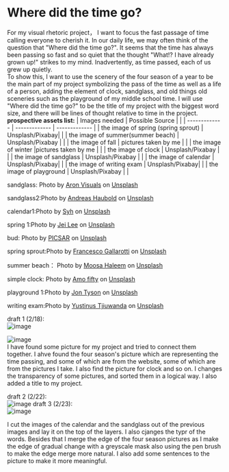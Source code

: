 # Where did the time go?  
For my visual rhetoric project， I want to focus the fast passage of time calling everyone to cherish it. In our daily life, we may often think of the question that "Where did the time go?". It seems that the time has always been passing so fast and so quiet that the thought "What!? I have already grown up!" strikes to my mind. Inadvertently, as time passed, each of us grew up quietly.  
To show this, I want to use the scenery of the four season of a year to be the main part of my project symbolizing the pass of the time as well as a life of a person, adding the element of clock, sandglass, and old things old sceneries such as the playground of my middle school time. I will use "Where did the time go?" to be the title of my project with the biggest word size, and there will be lines of thought relative to time in the project.
**prospective assets list:**
| Images needed   | Possible Source |  |
| ------------- | ------------- | ------------- |
| the image of spring (spring sprout) | Unsplash/Pixabay| |
| the image of summer(summer beach)  | Unsplash/Pixabay | |
| the image of fall  | pictures taken by me | |
| the image of winter |pictures taken by me | |
| the image of clock  | Unsplash/Pixabay | |
| the image of sandglass  | Unsplash/Pixabay | |
| the image of calendar  | Unsplash/Pixabay|  |
| the image of writing exam  | Unsplash/Pixabay|  |
| the image of playground  |  Unsplash/Pixabay | |

sandglass: Photo by <a href="https://unsplash.com/@aronvisuals?utm_content=creditCopyText&utm_medium=referral&utm_source=unsplash">Aron Visuals</a> on <a href="https://unsplash.com/photos/selective-focus-photo-of-brown-and-blue-hourglass-on-stones-BXOXnQ26B7o?utm_content=creditCopyText&utm_medium=referral&utm_source=unsplash">Unsplash</a>  
      
sandglass2:Photo by <a href="https://unsplash.com/@andreas_haubold?utm_content=creditCopyText&utm_medium=referral&utm_source=unsplash">Andreas Haubold</a> on <a href="https://unsplash.com/photos/an-hourglass-sitting-on-top-of-a-checkered-table-3SD_BwzTAas?utm_content=creditCopyText&utm_medium=referral&utm_source=unsplash">Unsplash</a>  

calendar1:Photo by <a href="https://unsplash.com/@sarch?utm_content=creditCopyText&utm_medium=referral&utm_source=unsplash">Syh</a> on <a href="https://unsplash.com/photos/white-and-black-polka-dot-gift-box-on-white-textile-wxSH2vo0si8?utm_content=creditCopyText&utm_medium=referral&utm_source=unsplash">Unsplash</a>  

spring 1:Photo by <a href="https://unsplash.com/@babybluecat?utm_content=creditCopyText&utm_medium=referral&utm_source=unsplash">Jei Lee</a> on <a href="https://unsplash.com/photos/pink-flowers-in-tilt-shift-lens-0lL6Sox7n1Y?utm_content=creditCopyText&utm_medium=referral&utm_source=unsplash">Unsplash</a>

bud: Photo by <a href="https://unsplash.com/@picsar_rovshan?utm_content=creditCopyText&utm_medium=referral&utm_source=unsplash">PICSAR</a> on <a href="https://unsplash.com/photos/white-flower-in-green-grass-fjcMgswH_Ow?utm_content=creditCopyText&utm_medium=referral&utm_source=unsplash">Unsplash</a>

spring sprout:Photo by <a href="https://unsplash.com/@gallarotti?utm_content=creditCopyText&utm_medium=referral&utm_source=unsplash">Francesco Gallarotti</a> on <a href="https://unsplash.com/photos/green-plants-on-soil-ruQHpukrN7c?utm_content=creditCopyText&utm_medium=referral&utm_source=unsplash">Unsplash</a>

summer beach： Photo by <a href="https://unsplash.com/@moseshalym?utm_content=creditCopyText&utm_medium=referral&utm_source=unsplash">Moosa Haleem</a> on <a href="https://unsplash.com/photos/green-palm-tree-on-white-sand-beach-during-daytime-758Km8MAcyI?utm_content=creditCopyText&utm_medium=referral&utm_source=unsplash">Unsplash</a>

simple clock: Photo by <a href="https://unsplash.com/@amofifty?utm_content=creditCopyText&utm_medium=referral&utm_source=unsplash">Amo fifty</a> on <a href="https://unsplash.com/photos/a-clock-made-out-of-black-pieces-of-wood-S_YBV2NlwjQ?utm_content=creditCopyText&utm_medium=referral&utm_source=unsplash">Unsplash</a>  

playground 1:Photo by <a href="https://unsplash.com/@jontyson?utm_content=creditCopyText&utm_medium=referral&utm_source=unsplash">Jon Tyson</a> on <a href="https://unsplash.com/photos/numbering-start-line-on-concrete-floor-r9T0LZv8xWQ?utm_content=creditCopyText&utm_medium=referral&utm_source=unsplash">Unsplash</a>

writing exam:Photo by <a href="https://unsplash.com/@yustinustjiu?utm_content=creditCopyText&utm_medium=referral&utm_source=unsplash">Yustinus Tjiuwanda</a> on <a href="https://unsplash.com/photos/woman-wearing-white-sweater-BCBGahg0MH0?utm_content=creditCopyText&utm_medium=referral&utm_source=unsplash">Unsplash</a>
      

      

draft 1 (2/18):  
![image](https://github.com/user-attachments/assets/9471c32e-7769-4a66-b62a-24168ab171fb)  

![image](https://github.com/user-attachments/assets/d3f73b95-94d4-4790-acec-e14c10a09851)  
I have found some picture for my project and tried to connect them together. I ahve found the four season's picture which are representing the time passing, and some of which are from the website, some of which are from the pictures I take. I also find the picture for clock and so on. I changes the transparency of some pictures, and sorted them in a logical way. I also added a title to my project.

  draft 2 (2/22):  
  ![image](https://github.com/user-attachments/assets/2af9870c-52a6-4e61-acbe-157c95aa4ee3)
  draft 3 (2/23):  
  ![image](https://github.com/user-attachments/assets/ad7803b6-c00b-48c7-be89-1ddffe96c085)


  I cut the images of the calendar and the sandglass out of the previous images and lay it on the top of the layers. I also cjanges the typr of the words. Besides that I merge the edge of the four season pictures as I make the edge of gradual change with a greyscale mask also using the pen brush to make the edge merge more natural. I also add some sentences to the picture to make it more meaningful.

      
      
      
